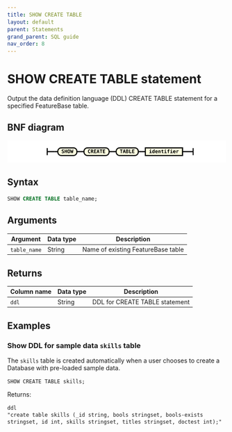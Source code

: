 ```yaml
---
title: SHOW CREATE TABLE
layout: default
parent: Statements
grand_parent: SQL guide
nav_order: 8
---
```


# SHOW CREATE TABLE statement

Output the data definition language (DDL) CREATE TABLE statement for a specified FeatureBase table.

## BNF diagram

![expr](/assets/images/sql-guide/show_create_table.svg)

## Syntax

```sql
SHOW CREATE TABLE table_name;
```

## Arguments

| Argument | Data type | Description |
|---|---|---|
| `table_name` | String | Name of existing FeatureBase table |

## Returns

| Column name | Data type | Description |
|---|---|---|
| `ddl` | String | DDL for CREATE TABLE statement |

## Examples

### Show DDL for sample data `skills` table

The `skills` table is created automatically when a user chooses to create a Database with pre-loaded sample data.

```
SHOW CREATE TABLE skills;
```
Returns:
```
ddl
"create table skills (_id string, bools stringset, bools-exists stringset, id int, skills stringset, titles stringset, doctest int);"
```
